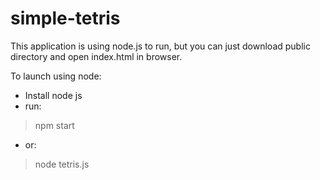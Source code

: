 simple-tetris
=============

This application is using node.js to run, but you can just download public directory and open index.html in browser.

To launch using node:

+ Install node js
+ run:

> npm start

+ or:

> node tetris.js